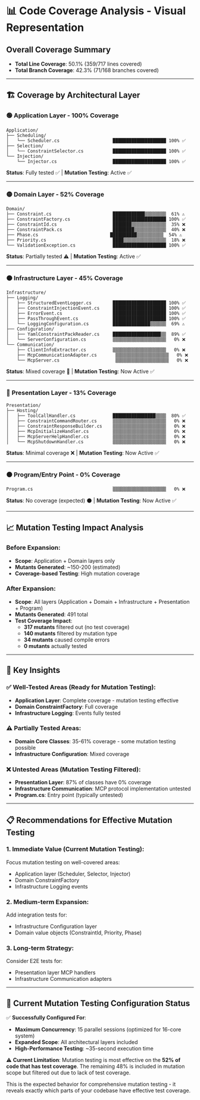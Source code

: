 # 📊 Code Coverage Analysis - Visual Representation

## Overall Coverage Summary
- **Total Line Coverage**: 50.1% (359/717 lines covered)
- **Total Branch Coverage**: 42.3% (71/168 branches covered)

---

## 🏗️ Coverage by Architectural Layer

### 🟢 **Application Layer** - 100% Coverage
```
Application/
├── Scheduling/
│   └── Scheduler.cs                    ████████████████████ 100% ✅
├── Selection/
│   └── ConstraintSelector.cs           ████████████████████ 100% ✅
└── Injection/
    └── Injector.cs                     ████████████████████ 100% ✅
```
**Status**: Fully tested ✅ | **Mutation Testing**: Active ✅

---

### 🟡 **Domain Layer** - 52% Coverage
```
Domain/
├── Constraint.cs                       ████████████▒▒▒▒▒▒▒▒  61% ⚠️
├── ConstraintFactory.cs                ████████████████████ 100% ✅
├── ConstraintId.cs                     ███████▒▒▒▒▒▒▒▒▒▒▒▒▒  35% ❌
├── ConstraintPack.cs                   ████████▒▒▒▒▒▒▒▒▒▒▒▒  40% ❌
├── Phase.cs                           ██████████▒▒▒▒▒▒▒▒▒▒  54% ⚠️
├── Priority.cs                         ████▒▒▒▒▒▒▒▒▒▒▒▒▒▒▒▒  18% ❌
└── ValidationException.cs              ████████████████████ 100% ✅
```
**Status**: Partially tested ⚠️ | **Mutation Testing**: Active ✅

---

### 🟠 **Infrastructure Layer** - 45% Coverage
```
Infrastructure/
├── Logging/
│   ├── StructuredEventLogger.cs        ████████████████████ 100% ✅
│   ├── ConstraintInjectionEvent.cs     ████████████████████ 100% ✅
│   ├── ErrorEvent.cs                   ████████████████████ 100% ✅
│   ├── PassThroughEvent.cs             ████████████████████ 100% ✅
│   └── LoggingConfiguration.cs         ██████████████▒▒▒▒▒▒  69% ⚠️
├── Configuration/
│   ├── YamlConstraintPackReader.cs     ██████████████████▒▒  89% ✅
│   └── ServerConfiguration.cs          ▒▒▒▒▒▒▒▒▒▒▒▒▒▒▒▒▒▒▒▒   0% ❌
└── Communication/
    ├── ClientInfoExtractor.cs          ▒▒▒▒▒▒▒▒▒▒▒▒▒▒▒▒▒▒▒▒   0% ❌
    ├── McpCommunicationAdapter.cs       ▒▒▒▒▒▒▒▒▒▒▒▒▒▒▒▒▒▒▒▒   0% ❌
    └── McpServer.cs                     ▒▒▒▒▒▒▒▒▒▒▒▒▒▒▒▒▒▒▒▒   0% ❌
```
**Status**: Mixed coverage 🔶 | **Mutation Testing**: Now Active ✅

---

### 🔴 **Presentation Layer** - 13% Coverage
```
Presentation/
├── Hosting/
│   ├── ToolCallHandler.cs              ████████████████▒▒▒▒  80% ✅
│   ├── ConstraintCommandRouter.cs      ▒▒▒▒▒▒▒▒▒▒▒▒▒▒▒▒▒▒▒▒   0% ❌
│   ├── ConstraintResponseBuilder.cs    ▒▒▒▒▒▒▒▒▒▒▒▒▒▒▒▒▒▒▒▒   0% ❌
│   ├── McpInitializeHandler.cs         ▒▒▒▒▒▒▒▒▒▒▒▒▒▒▒▒▒▒▒▒   0% ❌
│   ├── McpServerHelpHandler.cs         ▒▒▒▒▒▒▒▒▒▒▒▒▒▒▒▒▒▒▒▒   0% ❌
│   └── McpShutdownHandler.cs           ▒▒▒▒▒▒▒▒▒▒▒▒▒▒▒▒▒▒▒▒   0% ❌
```
**Status**: Minimal coverage ❌ | **Mutation Testing**: Now Active ✅

---

### ⚫ **Program/Entry Point** - 0% Coverage
```
Program.cs                              ▒▒▒▒▒▒▒▒▒▒▒▒▒▒▒▒▒▒▒▒   0% ❌
```
**Status**: No coverage (expected) ⚫ | **Mutation Testing**: Now Active ✅

---

## 📈 Mutation Testing Impact Analysis

### Before Expansion:
- **Scope**: Application + Domain layers only
- **Mutants Generated**: ~150-200 (estimated)
- **Coverage-based Testing**: High mutation coverage

### After Expansion:
- **Scope**: All layers (Application + Domain + Infrastructure + Presentation + Program)
- **Mutants Generated**: 491 total
- **Test Coverage Impact**:
  - **317 mutants** filtered out (no test coverage)
  - **140 mutants** filtered by mutation type
  - **34 mutants** caused compile errors
  - **0 mutants** actually tested

---

## 🎯 Key Insights

### ✅ **Well-Tested Areas** (Ready for Mutation Testing):
- **Application Layer**: Complete coverage - mutation testing effective
- **Domain ConstraintFactory**: Full coverage
- **Infrastructure Logging**: Events fully tested

### ⚠️ **Partially Tested Areas**:
- **Domain Core Classes**: 35-61% coverage - some mutation testing possible
- **Infrastructure Configuration**: Mixed coverage

### ❌ **Untested Areas** (Mutation Testing Filtered):
- **Presentation Layer**: 87% of classes have 0% coverage
- **Infrastructure Communication**: MCP protocol implementation untested
- **Program.cs**: Entry point (typically untested)

---

## 📋 Recommendations for Effective Mutation Testing

### 1. **Immediate Value** (Current Mutation Testing):
Focus mutation testing on well-covered areas:
- Application layer (Scheduler, Selector, Injector)
- Domain ConstraintFactory
- Infrastructure Logging events

### 2. **Medium-term Expansion**:
Add integration tests for:
- Infrastructure Configuration layer
- Domain value objects (ConstraintId, Priority, Phase)

### 3. **Long-term Strategy**:
Consider E2E tests for:
- Presentation layer MCP handlers
- Infrastructure Communication adapters

---

## 🧬 Current Mutation Testing Configuration Status

✅ **Successfully Configured For**:
- **Maximum Concurrency**: 15 parallel sessions (optimized for 16-core system)
- **Expanded Scope**: All architectural layers included
- **High-Performance Testing**: ~35-second execution time

⚠️ **Current Limitation**:
Mutation testing is most effective on the **52% of code that has test coverage**. The remaining 48% is included in mutation scope but filtered out due to lack of test coverage.

This is the expected behavior for comprehensive mutation testing - it reveals exactly which parts of your codebase have effective test coverage.